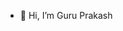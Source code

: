 - 👋 Hi, I’m Guru Prakash


<!---
guru7520K/guru7520K is a ✨ special ✨ repository because its `README.md` (this file) appears on your GitHub profile.
You can click the Preview link to take a look at your changes.
--->
